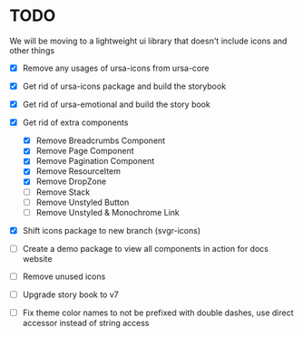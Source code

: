 # TODO

We will be moving to a lightweight ui library that doesn't include icons and other things

- [x] Remove any usages of ursa-icons from ursa-core

- [x] Get rid of ursa-icons package and build the storybook

- [x] Get rid of ursa-emotional and build the story book

- [x] Get rid of extra components
    - [x] Remove Breadcrumbs Component
    - [x] Remove Page Component
    - [x] Remove Pagination Component
    - [x] Remove ResourceItem
    - [x] Remove DropZone
    - [ ] Remove Stack
    - [ ] Remove Unstyled Button
    - [ ] Remove Unstyled & Monochrome Link

- [x] Shift icons package to new branch (svgr-icons)

- [ ] Create a demo package to view all components in action for docs website

- [ ] Remove unused icons

- [ ] Upgrade story book to v7

- [ ] Fix theme color names to not be prefixed with double dashes, use direct accessor instead of string access